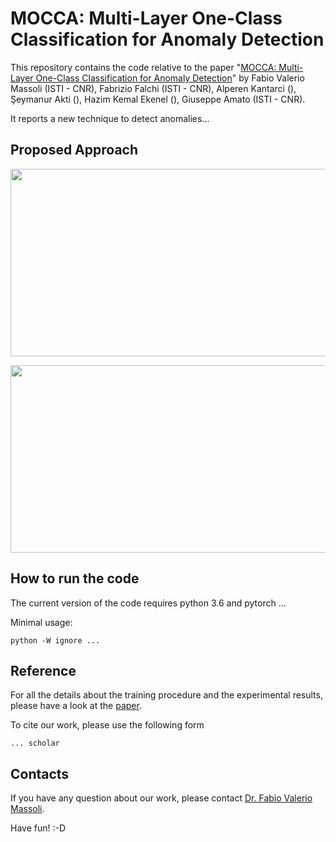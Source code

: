 # MOCCA: Multi-Layer One-Class Classification for Anomaly Detection

This repository contains the code relative to the paper "[MOCCA: Multi-Layer One-Class Classification for Anomaly Detection](https://...)" by Fabio Valerio Massoli (ISTI - CNR), Fabrizio Falchi (ISTI - CNR), Alperen Kantarci (), Şeymanur Akti (), Hazim Kemal Ekenel (), Giuseppe Amato (ISTI - CNR).

It reports a new technique to detect anomalies... 

## Proposed Approach


<p align="center">
<img src=""  alt="" width="600" height="300">
</p>


<p align="center">
<img src="" alt="" width="700" height="300">
</p>

## How to run the code
The current version of the code requires python 3.6 and pytorch ...


Minimal usage:

```
python -W ignore ...
```


## Reference
For all the details about the training procedure and the experimental results, please have a look at the [paper](https:/...).

To cite our work, please use the following form

```
... scholar
```

## Contacts
If you have any question about our work, please contact [Dr. Fabio Valerio Massoli](mailto:fabio.massoli@isti.cnr.it). 

Have fun! :-D
